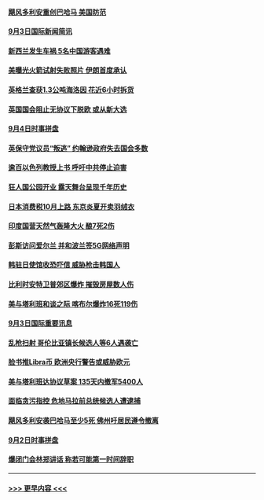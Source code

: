 #### [飓风多利安重创巴哈马 美国防范](../pages/prog202/a102657939.md?t=09041555) 
#### [9月3日国际新闻简讯](../pages/prog202/a102657739.md?t=09041555) 
#### [新西兰发生车祸 5名中国游客遇难](../pages/prog202/a102657751.md?t=09041555) 
#### [美曝光火箭试射失败照片 伊朗首度承认](../pages/prog202/a102657645.md?t=09041555) 
#### [英格兰查获1.3公吨海洛因 花近6小时拆货](../pages/prog202/a102657554.md?t=09041555) 
#### [英国国会阻止无协议下脱欧 或从新大选](../pages/prog202/a102657432.md?t=09041555) 
#### [9月4日时事拼盘](../pages/prog202/a102657413.md?t=09041555) 
#### [英保守党议员“叛逃” 约翰逊政府失去国会多数](../pages/prog202/a102657360.md?t=09041555) 
#### [逾百以色列教授上书 呼吁中共停止迫害](../pages/prog202/a102657353.md?t=09041555) 
#### [狂人国公园开业 露天舞台呈现千年历史](../pages/prog202/a102657339.md?t=09041555) 
#### [日本消费税10月上路 东京炎夏开卖羽绒衣](../pages/prog202/a102657308.md?t=09041555) 
#### [印度国营天然气轰隆大火 酿7死2伤](../pages/prog202/a102657156.md?t=09041555) 
#### [彭斯访问爱尔兰 并和波兰签5G网络声明](../pages/prog202/a102657161.md?t=09041555) 
#### [韩驻日使馆收恐吓信 威胁枪击韩国人](../pages/prog202/a102657137.md?t=09041555) 
#### [比利时安特卫普郊区爆炸 摧毁房屋数人伤](../pages/prog202/a102657121.md?t=09041555) 
#### [美与塔利班和谈之际 喀布尔爆炸16死119伤](../pages/prog202/a102656964.md?t=09041555) 
#### [9月3日国际重要讯息](../pages/prog202/a102656966.md?t=09041555) 
#### [乱枪扫射 哥伦比亚镇长候选人等6人遇袭亡](../pages/prog202/a102656902.md?t=09041555) 
#### [脸书推Libra币 欧洲央行警告或威胁欧元](../pages/prog202/a102656885.md?t=09041555) 
#### [美与塔利班达协议草案 135天内撤军5400人](../pages/prog202/a102656869.md?t=09041555) 
#### [面临贪污指控 危地马拉前总统候选人遭逮捕](../pages/prog202/a102656830.md?t=09041555) 
#### [飓风多利安袭巴哈马至少5死 佛州吁居民遵令撤离](../pages/prog202/a102656802.md?t=09041555) 
#### [9月2日时事拼盘](../pages/prog202/a102656725.md?t=09041555) 
#### [爆闭门会林郑讲话 称若可能第一时间辞职](../pages/prog202/a102656695.md?t=09041555) 

----
#### [ >>> 更早内容 <<< ](../indexes/prog202-earlier.md)
